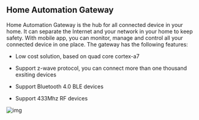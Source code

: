 ## Home Automation Gateway

Home Automation Gateway is the hub for all connected device in your home. It can separate the Internet and your network in your home to keep safety. With mobile app, you can monitor, manage and control all your connected device in one place. The gateway has the following features:

* Low cost solution, based on quad core cortex-a7

* Support z-wave protocol, you can connect more than one thousand exsiting devices

* Support Bluetooth 4.0 BLE devices

* Support 433Mhz RF devices

![img](/images/project/p3/p3-1.png)
